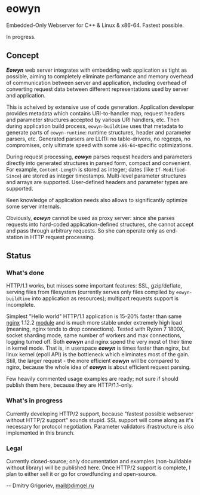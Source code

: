 # eowyn

Embedded-Only Webserver for C++ & Linux & x86-64. Fastest possible.

In progress.

## Concept

***Eowyn*** web server integrates with embedding web application as tight as possible, aiming to completely eliminate perfomance and memory overhead of communication between server and application, including overhead of converting request data between different representations used by server and application.

This is acheived by extensive use of code generation. Application developer provides metadata which contains URI-to-handler map, request headers and parameter structures accepted by various URI handlers, etc. Then during application build process, `eowyn-buildtime` uses that metadata to generate parts of `eowyn-runtime`: runtime structures, header and parameter parsers, etc. Generated parsers are LL(1): no table-drivens, no regexps, no compromises, only ultimate speed with some `x86-64`-specific optimizations.

During request processing, ***eowyn*** parses request headers and parameters directly into generated structures in parsed form, compact and convenient. For example, `Content-Length` is stored as integer; dates (like `If-Modified-Since`) are stored as integer timestamps. Multi-level parameter structures and arrays are supported. User-defined headers and parameter types are supported.

Keen knowledge of application needs also allows to significantly optimize some server internals.

Obviously, ***eowyn*** cannot be used as proxy server: since she parses requests into hard-coded application-defined structures, she cannot accept and pass through arbitrary requests. So she can operate only as end-station in HTTP request processing.

## Status

### What's done

HTTP/1.1 works, but misses some important features: SSL, gzip/deflate, serving files from filesystem (currently serves only files compiled by `eowyn-buildtime` into application as resources); multipart requests support is incomplete.

Simplest "Hello world" HTTP/1.1 application is 15-20% faster than same [nginx](https://nginx.org/) 1.12.2 [module](https://github.com/perusio/nginx-hello-world-module) and is much more stable under extremely high load (meaning, nginx tends to drop connections). Tested with Ryzen 7 1800X, socket sharding mode, same number of workers and max connections, logging turned off. Both ***eowyn*** and nginx spend the very most of their time in kernel mode. That is, in userspace ***eowyn*** is times faster than nginx, but linux kernel (epoll API) is the bottleneck which eliminates most of the gain. Still, the larger request - the more efficient ***eowyn*** will be compared to nginx, because the whole idea of ***eowyn*** is about efficient request parsing.

Few heavily commented usage examples are ready; not sure if should publish them here, because they are HTTP/1.1-only.

### What's in progress

Currently developing HTTP/2 support, because "fastest possible webserver without HTTP/2 support" sounds stupid. SSL support will come along as it's necessary for protocol negotiation. Parameter validators ifrastructure is also implemented in this branch.

### Legal

Currently closed-source; only documentation and examples (non-buildable without library) will be published here. Once HTTP/2 support is complete, I plan to either sell it or go for crowdfunding and open-source.

-- Dmitry Grigoriev, [mail@dimgel.ru](mailto:mail@dimgel.ru)
